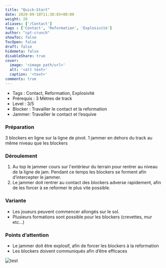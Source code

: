 ```yaml
---
title: "Quick-Start"
date: 2020-09-10T11:30:03+00:00
weight: 20
aliases: ['/Contact']
tags : ['Contact', 'Reformation', 'Explosivité'] 
author: "cpt-crunch"
showToc: false
TocOpen: false
draft: false
hidemeta: false
disableShare: true
cover:
  image: '<image path/url>'
  alt: '<alt text>'
  caption: '<text>'
comments: true
---
```


- Tags : Contact, Reformation, Explosivité 
- Prérequis : 3 Mètres de track 
- Level : 3/5
- Blocker : Travailler le contact et la reformation 
- Jammer: Travailler le contact et l’esquive 

### Préparation 
 3 blockers en ligne sur la ligne de pivot. 1 jammer en dehors du track au même niveau que les blockers

###  Déroulement 

1. Au top le jammer cours sur l'extérieur du terrain pour rentrer au niveau de la ligne de jam. Pendant ce temps les blockers se forment afin d’intercepter le jammer.
2. Le jammer doit rentrer au contact des blockers adverse rapidement, afin de les forcer à se reformer le plus vite possible.

### Variante  
*   Les joueurs peuvent commencer allongés sur le sol. 
*   Plusieurs formations sont possible pour les blockers (crevettes, mur etc…)  

### Points d’attention 
*   Le jammer doit être explosif, afin de forcer les blockers à la reformation
*   Les blockers doivent communiqués afin d’être efficaces 

![test](../quickstart.jpg)

